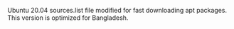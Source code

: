 Ubuntu 20.04 sources.list file modified for fast downloading apt packages. This version is optimized for Bangladesh.
